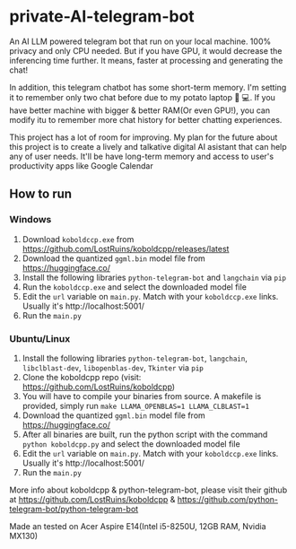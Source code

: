 # private-AI-telegram-bot
An AI LLM powered telegram bot that run on your local machine. 100% privacy and only CPU needed. But if you have GPU, it would decrease the inferencing time further. It means, faster at processing and generating the chat!

In addition, this telegram chatbot has some short-term memory. I'm setting it to remember only two chat before due to my potato laptop 🥔 💻. If you have better machine with bigger & better RAM(Or even GPU!), you can modify itu to remember more chat history for better chatting experiences.

This project has a lot of room for improving. My plan for the future about this project is to create a lively and talkative digital AI asistant that can help any of user needs. It'll be have long-term memory and access to user's productivity apps like Google Calendar

## How to run
### Windows
1. Download `koboldccp.exe` from https://github.com/LostRuins/koboldcpp/releases/latest
2. Download the quantized `ggml.bin` model file from https://huggingface.co/
3. Install the following libraries `python-telegram-bot` and `langchain` via `pip`
4. Run the `koboldccp.exe` and select the downloaded model file
5. Edit the `url` variable on `main.py`. Match with your `koboldccp.exe` links. Usually it's http://localhost:5001/
6. Run the `main.py`

### Ubuntu/Linux
1. Install the following libraries `python-telegram-bot`, `langchain`, `libclblast-dev`, `libopenblas-dev`, `Tkinter` via `pip`
2. Clone the koboldcpp repo (visit: https://github.com/LostRuins/koboldcpp)
3. You will have to compile your binaries from source. A makefile is provided, simply run `make LLAMA_OPENBLAS=1 LLAMA_CLBLAST=1`
4. Download the quantized `ggml.bin` model file from https://huggingface.co/
5. After all binaries are built, run the python script with the command `python koboldcpp.py` and select the downloaded model file
6. Edit the `url` variable on `main.py`. Match with your `koboldccp.exe` links. Usually it's http://localhost:5001/
7. Run the `main.py`


More info about koboldcpp & python-telegram-bot, please visit their github at https://github.com/LostRuins/koboldcpp & https://github.com/python-telegram-bot/python-telegram-bot


Made an tested on Acer Aspire E14(Intel i5-8250U, 12GB RAM, Nvidia MX130) 
